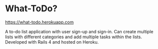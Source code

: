 What-ToDo?
==========

https://what-todo.herokuapp.com

A to-do list application with user sign-up and sign-in. Can create multiple lists with different categories and add multiple tasks within the lists. Developed with Rails 4 and hosted on Heroku.
